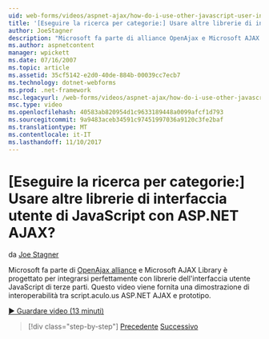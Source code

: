 ```yaml
---
uid: web-forms/videos/aspnet-ajax/how-do-i-use-other-javascript-user-interface-libraries-with-aspnet-ajax
title: '[Eseguire la ricerca per categorie:] Usare altre librerie di interfaccia utente di JavaScript con ASP.NET AJAX? | Microsoft Docs'
author: JoeStagner
description: "Microsoft fa parte di alliance OpenAjax e Microsoft AJAX Library è progettato per integrarsi perfettamente con librerie dell'interfaccia utente JavaScript di terze parti..."
ms.author: aspnetcontent
manager: wpickett
ms.date: 07/16/2007
ms.topic: article
ms.assetid: 35cf5142-e2d0-40de-884b-00039cc7ecb7
ms.technology: dotnet-webforms
ms.prod: .net-framework
msc.legacyurl: /web-forms/videos/aspnet-ajax/how-do-i-use-other-javascript-user-interface-libraries-with-aspnet-ajax
msc.type: video
ms.openlocfilehash: 40583ab820954d1c9633189448a0099afcf1d793
ms.sourcegitcommit: 9a9483aceb34591c97451997036a9120c3fe2baf
ms.translationtype: MT
ms.contentlocale: it-IT
ms.lasthandoff: 11/10/2017
---
```

<a name="how-do-i-use-other-javascript-user-interface-libraries-with-aspnet-ajax"></a>[Eseguire la ricerca per categorie:] Usare altre librerie di interfaccia utente di JavaScript con ASP.NET AJAX?
====================
da [Joe Stagner](https://github.com/JoeStagner)

Microsoft fa parte di [OpenAjax alliance](http://www.openajax.org/) e Microsoft AJAX Library è progettato per integrarsi perfettamente con librerie dell'interfaccia utente JavaScript di terze parti. Questo video viene fornita una dimostrazione di interoperabilità tra script.aculo.us ASP.NET AJAX e prototipo.

[&#9654; Guardare video (13 minuti)](https://channel9.msdn.com/Blogs/ASP-NET-Site-Videos/how-do-i-use-other-javascript-user-interface-libraries-with-aspnet-ajax)

>[!div class="step-by-step"]
[Precedente](how-do-i-choose-between-methods-of-ajax-page-updates.md)
[Successivo](how-do-i-use-the-aspnet-ajax-profile-services.md)
